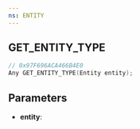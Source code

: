 ```yaml
---
ns: ENTITY
---
```

## GET_ENTITY_TYPE

```c
// 0x97F696ACA466B4E0
Any GET_ENTITY_TYPE(Entity entity);
```

## Parameters
* **entity**:
